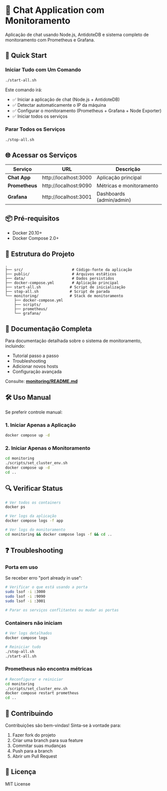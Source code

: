 # 💬 Chat Application com Monitoramento

Aplicação de chat usando Node.js, AntidoteDB e sistema completo de monitoramento com Prometheus e Grafana.

## 🚀 Quick Start

### Iniciar Tudo com Um Comando

```bash
./start-all.sh
```

Este comando irá:
- ✅ Iniciar a aplicação de chat (Node.js + AntidoteDB)
- ✅ Detectar automaticamente o IP da máquina
- ✅ Configurar o monitoramento (Prometheus + Grafana + Node Exporter)
- ✅ Iniciar todos os serviços

### Parar Todos os Serviços

```bash
./stop-all.sh
```

## 🌐 Acessar os Serviços

| Serviço | URL | Descrição |
|---------|-----|-----------|
| **Chat App** | http://localhost:3000 | Aplicação principal |
| **Prometheus** | http://localhost:9090 | Métricas e monitoramento |
| **Grafana** | http://localhost:3001 | Dashboards (admin/admin) |

## 📦 Pré-requisitos

- Docker 20.10+
- Docker Compose 2.0+

## 📁 Estrutura do Projeto

```
.
├── src/                      # Código-fonte da aplicação
├── public/                   # Arquivos estáticos
├── data/                     # Dados persistidos
├── docker-compose.yml        # Aplicação principal
├── start-all.sh             # Script de inicialização
├── stop-all.sh              # Script de parada
└── monitoring/              # Stack de monitoramento
    ├── docker-compose.yml
    ├── scripts/
    ├── prometheus/
    └── grafana/
```

## 📖 Documentação Completa

Para documentação detalhada sobre o sistema de monitoramento, incluindo:
- Tutorial passo a passo
- Troubleshooting
- Adicionar novos hosts
- Configuração avançada

Consulte: **[monitoring/README.md](monitoring/README.md)**

## 🛠️ Uso Manual

Se preferir controle manual:

### 1. Iniciar Apenas a Aplicação

```bash
docker compose up -d
```

### 2. Iniciar Apenas o Monitoramento

```bash
cd monitoring
./scripts/set_cluster_env.sh
docker compose up -d
cd ..
```

## 🔍 Verificar Status

```bash
# Ver todos os containers
docker ps

# Ver logs da aplicação
docker compose logs -f app

# Ver logs do monitoramento
cd monitoring && docker compose logs -f && cd ..
```

## ❓ Troubleshooting

### Porta em uso

Se receber erro "port already in use":

```bash
# Verificar o que está usando a porta
sudo lsof -i :3000
sudo lsof -i :9090
sudo lsof -i :3001

# Parar os serviços conflitantes ou mudar as portas
```

### Containers não iniciam

```bash
# Ver logs detalhados
docker compose logs

# Reiniciar tudo
./stop-all.sh
./start-all.sh
```

### Prometheus não encontra métricas

```bash
# Reconfigurar e reiniciar
cd monitoring
./scripts/set_cluster_env.sh
docker compose restart prometheus
cd ..
```

## 🤝 Contribuindo

Contribuições são bem-vindas! Sinta-se à vontade para:
1. Fazer fork do projeto
2. Criar uma branch para sua feature
3. Commitar suas mudanças
4. Push para a branch
5. Abrir um Pull Request

## 📄 Licença

MIT License

